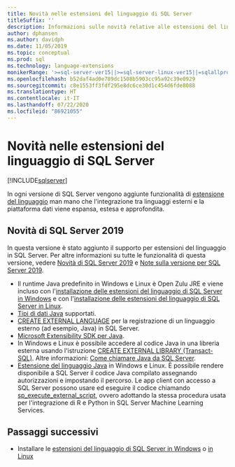 ```yaml
---
title: Novità nelle estensioni del linguaggio di SQL Server
titleSuffix: ''
description: Informazioni sulle novità relative alle estensioni del linguaggio per SQL Server.
author: dphansen
ms.author: davidph
ms.date: 11/05/2019
ms.topic: conceptual
ms.prod: sql
ms.technology: language-extensions
monikerRange: '>=sql-server-ver15||>=sql-server-linux-ver15||=sqlallproducts-allversions'
ms.openlocfilehash: b52daf4ad0e789dc1508b5903cc95a92c39e0929
ms.sourcegitcommit: c8e1553ff3fdf295e8dc6ce30d1c454d6fde8088
ms.translationtype: HT
ms.contentlocale: it-IT
ms.lasthandoff: 07/22/2020
ms.locfileid: "86921055"
---
```

# <a name="whats-new-in-sql-server-language-extensions"></a>Novità nelle estensioni del linguaggio di SQL Server
[!INCLUDE[sqlserver](../includes/applies-to-version/sqlserver.md)]

In ogni versione di SQL Server vengono aggiunte funzionalità di [estensione del linguaggio](language-extensions-overview.md) man mano che l'integrazione tra linguaggi esterni e la piattaforma dati viene espansa, estesa e approfondita. 

## <a name="new-in-sql-server-2019"></a>Novità di SQL Server 2019 

In questa versione è stato aggiunto il supporto per estensioni del linguaggio in SQL Server. Per altre informazioni su tutte le funzionalità di questa versione, vedere [Novità di SQL Server 2019](../sql-server/what-s-new-in-sql-server-ver15.md) e [Note sulla versione per SQL Server 2019](../sql-server/sql-server-ver15-release-notes.md).

- Il runtime Java predefinito in Windows e Linux è Open Zulu JRE e viene incluso con l'[installazione delle estensioni del linguaggio di SQL Server in Windows](install/install-sql-server-language-extensions-on-windows.md) e con l'[installazione delle estensioni del linguaggio di SQL Server in Linux](../linux/sql-server-linux-setup-language-extensions.md).
- [Tipi di dati Java](how-to/java-to-sql-data-types.md) supportati.
- [CREATE EXTERNAL LANGUAGE](../t-sql/statements/create-external-language-transact-sql.md) per la registrazione di un linguaggio esterno (ad esempio, Java) in SQL Server.
- [Microsoft Extensibility SDK per Java](how-to/extensibility-sdk-java-sql-server.md).
- In Windows e Linux è possibile accedere al codice Java in una libreria esterna usando l'istruzione [CREATE EXTERNAL LIBRARY (Transact-SQL)](../t-sql/statements/create-external-library-transact-sql.md). Altre informazioni: [Come chiamare Java da SQL Server](how-to/call-java-from-sql.md).
- [Estensione del linguaggio Java](language-extensions-overview.md) in Windows e Linux. È possibile rendere disponibile a SQL Server il codice Java compilato assegnando autorizzazioni e impostando il percorso. Le app client con accesso a SQL Server possono usare ed eseguire il codice chiamando [sp_execute_external_script](https://docs.microsoft.com/sql/relational-databases/system-stored-procedures/sp-execute-external-script-transact-sql), ovvero adottando la stessa procedura usata per l'integrazione di R e Python in SQL Server Machine Learning Services.

## <a name="next-steps"></a>Passaggi successivi

+ Installare le [estensioni del linguaggio di SQL Server in Windows](install/install-sql-server-language-extensions-on-windows.md) o [in Linux](../linux/sql-server-linux-setup-language-extensions.md)
